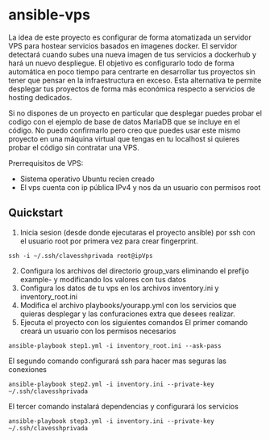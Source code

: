 # ansible-vps
La idea de este proyecto es configurar de forma atomatizada un servidor VPS para hostear servicios basados en imagenes docker. El servidor detectará cuando subes una nueva imagen de tus servicios a dockerhub y hará un nuevo despliegue. El objetivo es configurarlo todo de forma automática en poco tiempo para centrarte en desarrollar tus proyectos sin tener que pensar en la infraestructura en exceso. Esta alternativa te permite desplegar tus proyectos de forma más económica respecto a servicios de hosting dedicados. 

Si no dispones de un proyecto en particular que desplegar puedes probar el codigo con el ejemplo de base de datos MariaDB que se incluye en el código. No puedo confirmarlo pero creo que puedes usar este mismo proyecto en una máquina virtual que tengas en tu localhost si quieres probar el código sin contratar una VPS.

Prerrequisitos de VPS:
- Sistema operativo Ubuntu recien creado
- El vps cuenta con ip pública IPv4 y nos da un usuario con permisos root

## Quickstart
1. Inicia sesion (desde donde ejecutaras el proyecto ansible) por ssh con el usuario root por primera vez para crear fingerprint.

```
ssh -i ~/.ssh/clavesshprivada root@ipVps
```

2. Configura los archivos del directorio group_vars eliminando el prefijo example- y modificando los valores con tus datos
3. Configura los datos de tu vps en los archivos inventory.ini y inventory_root.ini
4. Modifica el archivo playbooks/yourapp.yml con los servicios que quieras desplegar y las confuraciones extra que desees realizar.
5. Ejecuta el proyecto con los siguientes comandos
El primer comando creará un usuario con los permisos necesarios
```
ansible-playbook step1.yml -i inventory_root.ini --ask-pass
```
El segundo comando configurará ssh para hacer mas seguras las conexiones
```
ansible-playbook step2.yml -i inventory.ini --private-key ~/.ssh/clavesshprivada
```
El tercer comando instalará dependencias y configurará los servicios
```
ansible-playbook step3.yml -i inventory.ini --private-key ~/.ssh/clavesshprivada
```
